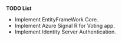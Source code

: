 **TODO List**
  * Implement EntityFrameWork Core.
  * Implement Azure Signal R for Voting app.
  * Implement Identity Server Authentication.
